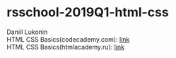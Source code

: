 # rsschool-2019Q1-html-css
Daniil Lukonin <br>
HTML CSS Basics(codecademy.com): [link](https://www.codecademy.com/users/Oldblacktree/achievements) <br>
HTML CSS Basics(htmlacademy.ru): [link](https://htmlacademy.ru/profile/oldblacktree/achievements)
